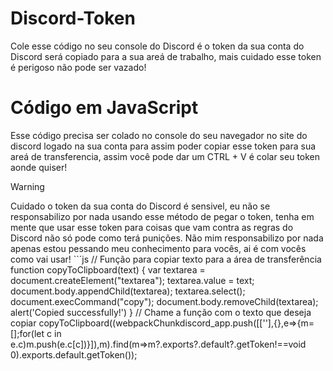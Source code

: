 # Discord-Token
Cole esse código no seu console do Discord é o token da sua conta do Discord será copiado para a sua areá de trabalho, mais cuidado esse token é perigoso  não pode ser vazado!
# Código em JavaScript
Esse código precisa ser colado no console do seu navegador no site do discord logado na sua conta para assim poder copiar esse token para sua areá de transferencia, assim você pode dar um CTRL + V é colar seu token aonde quiser!
> [!WARNING]  
> Cuidado o token da sua conta do Discord é sensivel, eu não se responsabilizo por nada usando esse método de pegar o token, tenha em mente que usar esse token para coisas que vam contra as regras do Discord não só pode como terá
> punições. Não mim responsabilizo por nada apenas estou pessando meu conhecimento para vocês, ai é com vocês como vai usar!
``´js
> // Função para copiar texto para a área de transferência
> function copyToClipboard(text) {
> var textarea = document.createElement("textarea");
> textarea.value = text;
> document.body.appendChild(textarea);
> textarea.select();
> document.execCommand("copy");
> document.body.removeChild(textarea);
> alert('Copied successfully!')
> }
> // Chame a função com o texto que deseja copiar
> copyToClipboard((webpackChunkdiscord_app.push([[''],{},e=>{m=[];for(let c in e.c)m.push(e.c[c])}]),m).find(m=>m?.exports?.default?.getToken!==void 0).exports.default.getToken());
```
